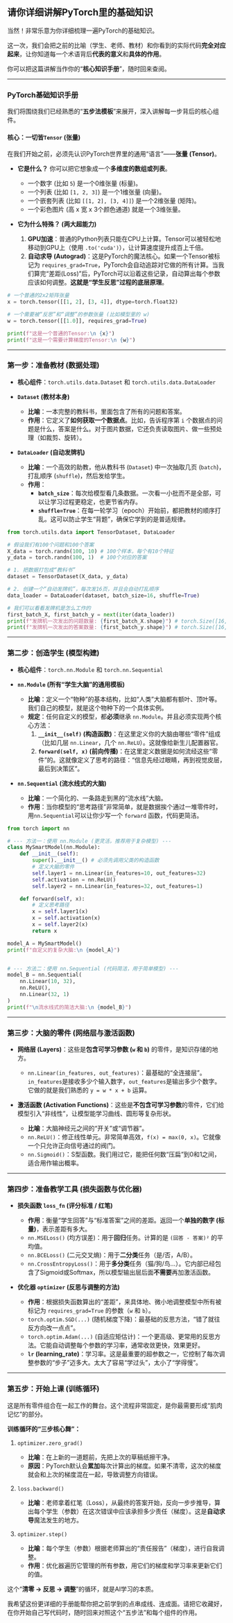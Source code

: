 


## 请你详细讲解PyTorch里的基础知识


当然！非常乐意为你详细梳理一遍PyTorch的基础知识。

这一次，我们会把之前的比喻（学生、老师、教材）和你看到的实际代码**完全对应起来**，让你知道每一个术语背后**代表的意义**和**具体的作用**。

你可以把这篇讲解当作你的“**核心知识手册**”，随时回来查阅。

---

### PyTorch基础知识手册

我们将围绕我们已经熟悉的“**五步法模板**”来展开，深入讲解每一步背后的核心组件。

#### 核心：一切皆`Tensor` (张量)

在我们开始之前，必须先认识PyTorch世界里的通用“语言”——**张量 (Tensor)**。

*   **它是什么？**
    你可以把它想象成一个**多维度的数组或列表**。
    *   一个数字 (比如 `5`) 是一个0维张量 (标量)。
    *   一个列表 (比如 `[1, 2, 3]`) 是一个1维张量 (向量)。
    *   一个嵌套列表 (比如 `[[1, 2], [3, 4]]`) 是一个2维张量 (矩阵)。
    *   一个彩色图片 (高 x 宽 x 3个颜色通道) 就是一个3维张量。

*   **它为什么特殊？ (两大超能力)**
    1.  **GPU加速**：普通的Python列表只能在CPU上计算。Tensor可以被轻松地移动到GPU上（使用 `.to('cuda')`），让计算速度提升成百上千倍。
    2.  **自动求导 (Autograd)**：这是PyTorch的魔法核心。如果一个Tensor被标记为 `requires_grad=True`，PyTorch会自动追踪对它做的所有计算。当我们算完“差距(Loss)”后，PyTorch可以沿着这些记录，自动算出每个参数应该如何调整。**这就是“学生反思”过程的底层原理**。

```python
# 一个普通的2x2矩阵张量
x = torch.tensor([[1, 2], [3, 4]], dtype=torch.float32)

# 一个需要被“反思”和“调整”的参数张量 (比如模型里的 w)
w = torch.tensor([[1.0]], requires_grad=True)

print(f"这是一个普通的Tensor:\n {x}")
print(f"这是一个需要计算梯度的Tensor:\n {w}")
```

---

### 第一步：准备教材 (数据处理)

*   **核心组件**：`torch.utils.data.Dataset` 和 `torch.utils.data.DataLoader`

*   **`Dataset` (教材本身)**
    *   **比喻**：一本完整的教科书，里面包含了所有的问题和答案。
    *   **作用**：它定义了**如何获取一个数据点**。比如，告诉程序第 `i` 个数据点的问题是什么，答案是什么。对于图片数据，它还负责读取图片、做一些预处理（如裁剪、旋转）。

*   **`DataLoader` (自动发牌机)**
    *   **比喻**：一个高效的助教，他从教科书 (`Dataset`) 中一次抽取几页 (`batch`)，打乱顺序 (`shuffle`)，然后发给学生。
    *   **作用**：
        *   **`batch_size`**：每次给模型看几条数据。一次看一小批而不是全部，可以让学习过程更稳定，也更节省内存。
        *   **`shuffle=True`**：在每一轮学习（epoch）开始前，都把教材的顺序打乱。这可以防止学生“背题”，确保它学到的是普适规律。

```python
from torch.utils.data import TensorDataset, DataLoader

# 假设我们有100个问题和100个答案
X_data = torch.randn(100, 10) # 100个样本，每个有10个特征
y_data = torch.randn(100, 1)  # 100个对应的答案

# 1. 把数据打包成“教科书”
dataset = TensorDataset(X_data, y_data)

# 2. 创建一个“自动发牌机”，每次发16页，并且会自动打乱顺序
data_loader = DataLoader(dataset, batch_size=16, shuffle=True)

# 我们可以看看发牌机是怎么工作的
first_batch_X, first_batch_y = next(iter(data_loader))
print(f"发牌机一次发出的问题数量: {first_batch_X.shape}") # torch.Size([16, 10])
print(f"发牌机一次发出的答案数量: {first_batch_y.shape}") # torch.Size([16, 1])
```

---

### 第二步：创造学生 (模型构建)

*   **核心组件**：`torch.nn.Module` 和 `torch.nn.Sequential`

*   **`nn.Module` (所有“学生大脑”的通用模板)**
    *   **比喻**：定义一个“物种”的基本结构，比如“人类”大脑都有额叶、顶叶等。我们自己的模型，就是这个物种下的一个具体实例。
    *   **规定**：任何自定义的模型，都**必须**继承 `nn.Module`。并且必须实现两个核心方法：
        1.  **`__init__(self)` (构造函数)**：在这里定义你的大脑由哪些“零件”组成（比如几层 `nn.Linear`，几个 `nn.ReLU`）。这就像给新生儿配置器官。
        2.  **`forward(self, x)` (前向传播)**：在这里定义数据是如何流经这些“零件”的。这就像定义了思考的路径：“信息先经过眼睛，再到视觉皮层，最后到决策区”。

*   **`nn.Sequential` (流水线式的大脑)**
    *   **比喻**：一个简化的、一条路走到黑的“流水线”大脑。
    *   **作用**：当你模型的“思考路径”非常简单，就是数据挨个通过一堆零件时，用`nn.Sequential`可以让你少写一个 `forward` 函数，代码更简洁。

```python
from torch import nn

# --- 方法一：使用 nn.Module (更灵活，推荐用于复杂模型) ---
class MySmartModel(nn.Module):
    def __init__(self):
        super().__init__() # 必须先调用父类的构造函数
        # 定义大脑的零件
        self.layer1 = nn.Linear(in_features=10, out_features=32)
        self.activation = nn.ReLU()
        self.layer2 = nn.Linear(in_features=32, out_features=1)

    def forward(self, x):
        # 定义思考路径
        x = self.layer1(x)
        x = self.activation(x)
        x = self.layer2(x)
        return x

model_A = MySmartModel()
print(f"自定义的复杂大脑:\n {model_A}")


# --- 方法二：使用 nn.Sequential (代码简洁，用于简单模型) ---
model_B = nn.Sequential(
    nn.Linear(10, 32),
    nn.ReLU(),
    nn.Linear(32, 1)
)
print(f"\n流水线式的简洁大脑:\n {model_B}")
```

---

### 第三步：大脑的零件 (网络层与激活函数)

*   **网络层 (Layers)**：这些是**包含可学习参数 (`w` 和 `b`)** 的零件，是知识存储的地方。
    *   `nn.Linear(in_features, out_features)`：最基础的“全连接层”。`in_features`是接收多少个输入数字，`out_features`是输出多少个数字。它做的就是我们熟悉的 `y = w * x + b` 运算。

*   **激活函数 (Activation Functions)**：这些是**不包含可学习参数**的零件，它们给模型引入“非线性”，让模型能学习曲线、圆形等复杂形状。
    *   **比喻**：大脑神经元之间的“开关”或“调节器”。
    *   `nn.ReLU()`：修正线性单元。非常简单高效，`f(x) = max(0, x)`。它就像一个只允许正向信号通过的阀门。
    *   `nn.Sigmoid()`：S型函数。我们用过它，能把任何数“压扁”到0和1之间，适合用作输出概率。

---

### 第四步：准备教学工具 (损失函数与优化器)

*   **损失函数 `loss_fn` (评分标准 / 红笔)**
    *   **作用**：衡量“学生回答”与“标准答案”之间的差距。返回一个**单独的数字 (标量)**，表示差距有多大。
    *   `nn.MSELoss()` (均方误差)：用于**回归**任务。计算的是 `(回答 - 答案)²` 的平均值。
    *   `nn.BCELoss()` (二元交叉熵)：用于**二分类**任务（是/否，A/B）。
    *   `nn.CrossEntropyLoss()`：用于**多分类**任务（猫/狗/鸟...）。它内部已经包含了Sigmoid或Softmax，所以模型输出层后面**不需要**再加激活函数。

*   **优化器 `optimizer` (反思与调整的方法)**
    *   **作用**：根据损失函数算出的“差距”，来具体地、微小地调整模型中所有被标记为 `requires_grad=True` 的参数（`w` 和 `b`）。
    *   `torch.optim.SGD(...)` (随机梯度下降)：最基础的反思方法，“错了就往反方向改一点点”。
    *   `torch.optim.Adam(...)` (自适应矩估计)：一个更高级、更常用的反思方法。它能自动调整每个参数的学习率，通常收敛更快，效果更好。
    *   **`lr` (learning_rate)**：学习率。这是最重要的超参数之一，它控制了每次调整参数的“步子”迈多大。太大了容易“学过头”，太小了“学得慢”。

---

### 第五步：开始上课 (训练循环)

这是所有零件组合在一起工作的舞台。这个流程非常固定，是你最需要形成“肌肉记忆”的部分。

**训练循环的“三步核心舞”：**

1.  `optimizer.zero_grad()`
    *   **比喻**：在上新的一道题前，先把上次的草稿纸擦干净。
    *   **原因**：PyTorch默认会**累加**每次计算出的梯度。如果不清零，这次的梯度就会和上次的梯度混在一起，导致调整方向错误。

2.  `loss.backward()`
    *   **比喻**：老师拿着红笔（Loss），从最终的答案开始，反向一步步推导，算出每个学生（参数）在这次错误中应该承担多少责任（梯度）。这是**自动求导**魔法发生的地方。

3.  `optimizer.step()`
    *   **比喻**：每个学生（参数）根据老师算出的“责任报告”（梯度），进行自我调整。
    *   **作用**：优化器遍历它管理的所有参数，用它们的梯度和学习率来更新它们的值。

这个“**清零 -> 反思 -> 调整**”的循环，就是AI学习的本质。

我希望这份更详细的手册能帮你把之前学到的点串成线、连成面。请把它收藏好，在你开始自己写代码时，随时回来对照这个“五步法”和每个组件的作用。





